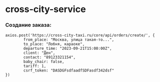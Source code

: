 # cross-city-service
### Создание заказа:  
    axios.post('https://cross-city-taxi.ru/core/api/orders/create/', {  
            from_place: "Москва, улица такая-то...",  
            to_place: "Лобня, караоке",  
            departure_time: "2023-09-21T15:00:00Z",  
            client: "Ден",  
            contact: "89123321154",  
            baby_chair: false,  
            tariff: 1,  
            csrf_token: "DASDGFsdfaadfSDFasdf342dsf"  
    })

